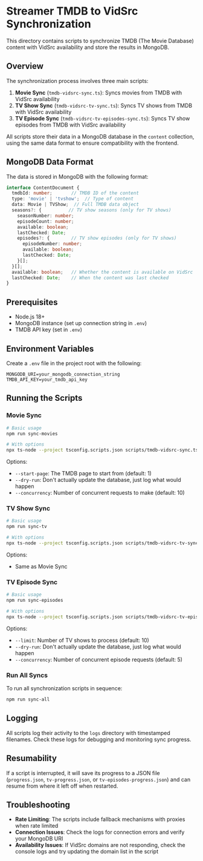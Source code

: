 # Streamer TMDB to VidSrc Synchronization

This directory contains scripts to synchronize TMDB (The Movie Database) content with VidSrc availability and store the results in MongoDB.

## Overview

The synchronization process involves three main scripts:

1. **Movie Sync** (`tmdb-vidsrc-sync.ts`): Syncs movies from TMDB with VidSrc availability
2. **TV Show Sync** (`tmdb-vidsrc-tv-sync.ts`): Syncs TV shows from TMDB with VidSrc availability
3. **TV Episode Sync** (`tmdb-vidsrc-tv-episodes-sync.ts`): Syncs TV show episodes from TMDB with VidSrc availability

All scripts store their data in a MongoDB database in the `content` collection, using the same data format to ensure compatibility with the frontend.

## MongoDB Data Format

The data is stored in MongoDB with the following format:

```typescript
interface ContentDocument {
  tmdbId: number;       // TMDB ID of the content
  type: 'movie' | 'tvshow';  // Type of content
  data: Movie | TVShow;  // Full TMDB data object
  seasons?: {          // TV show seasons (only for TV shows)
    seasonNumber: number;
    episodeCount: number;
    available: boolean;
    lastChecked: Date;
    episodes?: {        // TV show episodes (only for TV shows)
      episodeNumber: number;
      available: boolean;
      lastChecked: Date;
    }[];
  }[];
  available: boolean;   // Whether the content is available on VidSrc
  lastChecked: Date;    // When the content was last checked
}
```

## Prerequisites

- Node.js 18+
- MongoDB instance (set up connection string in `.env`)
- TMDB API key (set in `.env`)

## Environment Variables

Create a `.env` file in the project root with the following:

```
MONGODB_URI=your_mongodb_connection_string
TMDB_API_KEY=your_tmdb_api_key
```

## Running the Scripts

### Movie Sync

```bash
# Basic usage
npm run sync-movies

# With options
npx ts-node --project tsconfig.scripts.json scripts/tmdb-vidsrc-sync.ts --start-page 1 --concurrency 10
```

Options:
- `--start-page`: The TMDB page to start from (default: 1)
- `--dry-run`: Don't actually update the database, just log what would happen
- `--concurrency`: Number of concurrent requests to make (default: 10)

### TV Show Sync

```bash
# Basic usage
npm run sync-tv

# With options
npx ts-node --project tsconfig.scripts.json scripts/tmdb-vidsrc-tv-sync.ts --start-page 1 --concurrency 10
```

Options:
- Same as Movie Sync

### TV Episode Sync

```bash
# Basic usage
npm run sync-episodes

# With options
npx ts-node --project tsconfig.scripts.json scripts/tmdb-vidsrc-tv-episodes-sync.ts --limit 20 --concurrency 5
```

Options:
- `--limit`: Number of TV shows to process (default: 10)
- `--dry-run`: Don't actually update the database, just log what would happen
- `--concurrency`: Number of concurrent episode requests (default: 5)

### Run All Syncs

To run all synchronization scripts in sequence:

```bash
npm run sync-all
```

## Logging

All scripts log their activity to the `logs` directory with timestamped filenames. Check these logs for debugging and monitoring sync progress.

## Resumability

If a script is interrupted, it will save its progress to a JSON file (`progress.json`, `tv-progress.json`, or `tv-episodes-progress.json`) and can resume from where it left off when restarted.

## Troubleshooting

- **Rate Limiting**: The scripts include fallback mechanisms with proxies when rate limited
- **Connection Issues**: Check the logs for connection errors and verify your MongoDB URI
- **Availability Issues**: If VidSrc domains are not responding, check the console logs and try updating the domain list in the script 